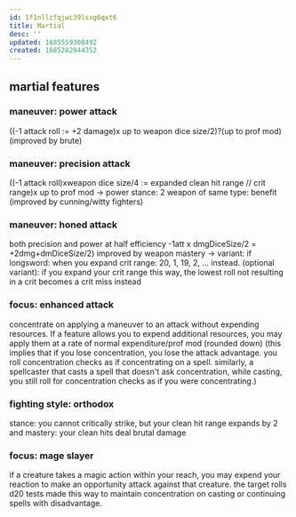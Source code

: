 ```yaml
---
id: 1f1nllzfqjwc39lsxg6qxt6
title: Martial
desc: ''
updated: 1685559308492
created: 1685282944352
---
```


## martial features
### maneuver: power attack
((-1 attack roll := +2 damage)x up to weapon dice size/2)?(up to prof mod)
(improved by brute)

### maneuver: precision attack
((-1 attack roll)xweapon dice size/4 := expanded clean hit range // crit range)x up to prof mod
-> power stance: 2 weapon of same type: benefit
(improved by cunning/witty fighters)

### maneuver: honed attack
both precision and power at half efficiency
-1att x dmgDiceSize/2 = +2dmg+dmDiceSize/2)
improved by weapon mastery
-> variant: if longsword: when you expand crit range: 20, 1, 19, 2, ... instead.
  (optional variant): if you expand your crit range this way, the lowest roll not resulting in a crit becomes a crit miss instead

### focus: enhanced attack
concentrate on applying a maneuver to an attack without expending resources. If a feature allows you to expend additional resources, you may apply them at a rate of normal expenditure/prof mod (rounded down)
(this implies that if you lose concentration, you lose the attack advantage. you roll concentration checks as if concentrating on a spell.
similarly, a spellcaster that casts a spell that doesn't ask concentration, while casting, you still roll for concentration checks as if you were concentrating.)

### fighting style: orthodox
stance: you cannot critically strike, but your clean hit range expands by 2 and
mastery: your clean hits deal brutal damage

### focus: mage slayer
if a creature takes a magic action within your reach, you may expend your reaction to make an opportunity attack against that creature.
the target rolls d20 tests made this way to maintain concentration on casting or continuing spells with disadvantage.